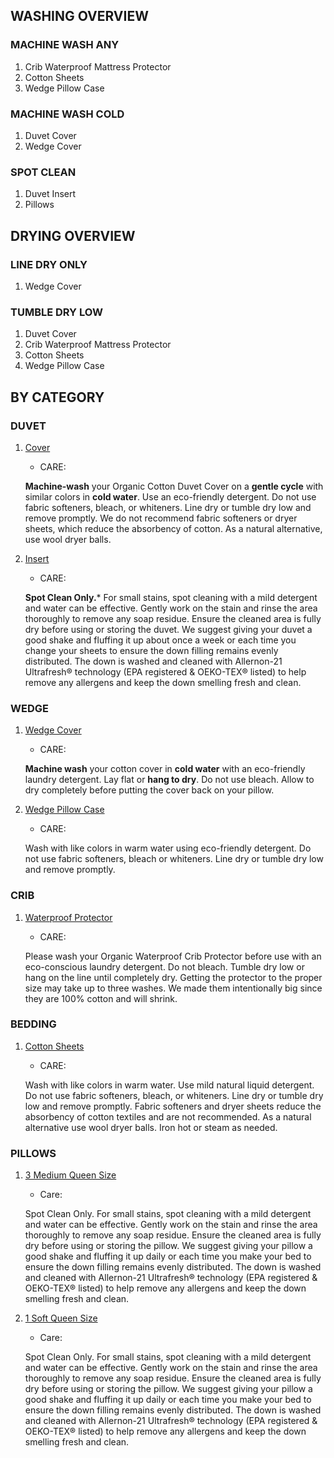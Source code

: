 ## WASHING OVERVIEW

### MACHINE WASH ANY
1. Crib Waterproof Mattress Protector
2. Cotton Sheets
3. Wedge Pillow Case

### MACHINE WASH COLD
1. Duvet Cover
2. Wedge Cover

### SPOT CLEAN
1. Duvet Insert
2. Pillows

## DRYING OVERVIEW
### LINE DRY ONLY
1. Wedge Cover
### TUMBLE DRY LOW
1. Duvet Cover
2. Crib Waterproof Mattress Protector
3. Cotton Sheets
4. Wedge Pillow Case


## BY CATEGORY
### DUVET

1. [Cover](https://www.avocadogreenmattress.com/products/organic-cotton-duvet-cover?_pos=1&_psq=organic+cotton+duve&_ss=e&_v=1.0)
    - CARE:

    **Machine-wash** your Organic Cotton Duvet Cover on a **gentle cycle** with similar colors in **cold water**. Use an eco-friendly detergent. Do not use fabric softeners, bleach, or whiteners. Line dry or tumble dry low and remove promptly. We do not recommend fabric softeners or dryer sheets, which reduce the absorbency of cotton. As a natural alternative, use wool dryer balls.

2. [Insert](https://www.avocadogreenmattress.com/products/best-luxury-down-duvet-insert?_pos=2&_psq=down+d&_ss=e&_v=1.0)
    - CARE:

    **Spot Clean Only.*** For small stains, spot cleaning with a mild detergent and water can be effective. Gently work on the stain and rinse the area thoroughly to remove any soap residue. Ensure the cleaned area is fully dry before using or storing the duvet. We suggest giving your duvet a good shake and fluffing it up about once a week or each time you change your sheets to ensure the down filling remains evenly distributed. The down is washed and cleaned with Allernon-21 Ultrafresh® technology (EPA registered & OEKO-TEX® listed) to help remove any allergens and keep the down smelling fresh and clean.

### WEDGE
1. [Wedge Cover](https://www.avocadogreenmattress.com/products/organic-latex-wedge-pillow?_pos=1&_psq=organiz+latex+w&_ss=e&_v=1.0)
    - CARE:
    
    **Machine wash** your cotton cover in **cold water** with an eco-friendly laundry detergent. Lay flat or **hang to dry**. Do not use bleach. Allow to dry completely before putting the cover back on your pillow.
    
2. [Wedge Pillow Case](https://www.avocadogreenmattress.com/products/organic-wedge-pillowcase?_pos=2&_psq=wedge+pill&_ss=e&_v=1.0)
    - CARE:
    
    Wash with like colors in warm water using eco-friendly detergent. Do not use fabric softeners, bleach or whiteners. Line dry or tumble dry low and remove promptly.
    

### CRIB
1. [Waterproof Protector](https://www.avocadogreenmattress.com/products/crib-waterproof-protector?_pos=1&_psq=organic+crib&_ss=e&_v=1.0)
    - CARE:
    
    Please wash your Organic Waterproof Crib Protector before use with an eco-conscious laundry detergent. Do not bleach. Tumble dry low or hang on the line until completely dry. Getting the protector to the proper size may take up to three washes. We made them intentionally big since they are 100% cotton and will shrink.
    

### BEDDING
1. [Cotton Sheets](https://www.avocadogreenmattress.com/products/affordable-organic-cotton-sheets?_pos=1&_psq=Cotton+sheet&_ss=e&_v=1.0)
    - CARE:
    
    Wash with like colors in warm water. Use mild natural liquid detergent. Do not use fabric softeners, bleach, or whiteners. Line dry or tumble dry low and remove promptly. Fabric softeners and dryer sheets reduce the absorbency of cotton textiles and are not recommended. As a natural alternative use wool dryer balls. Iron hot or steam as needed.
    

### PILLOWS
1. [3 Medium Queen Size](https://www.avocadogreenmattress.com/products/down-pillow?_pos=1&_psq=down+pillw&_ss=e&_v=1.0)
    - Care:
    
    Spot Clean Only. For small stains, spot cleaning with a mild detergent and water can be effective. Gently work on the stain and rinse the area thoroughly to remove any soap residue. Ensure the cleaned area is fully dry before using or storing the pillow. We suggest giving your pillow a good shake and fluffing it up daily or each time you make your bed to ensure the down filling remains evenly distributed. The down is washed and cleaned with Allernon-21 Ultrafresh® technology (EPA registered & OEKO-TEX® listed) to help remove any allergens and keep the down smelling fresh and clean.
    
2. [1 Soft Queen Size](https://www.avocadogreenmattress.com/products/down-pillow?_pos=1&_psq=down+pillw&_ss=e&_v=1.0)
    - Care:
    
    Spot Clean Only. For small stains, spot cleaning with a mild detergent and water can be effective. Gently work on the stain and rinse the area thoroughly to remove any soap residue. Ensure the cleaned area is fully dry before using or storing the pillow. We suggest giving your pillow a good shake and fluffing it up daily or each time you make your bed to ensure the down filling remains evenly distributed. The down is washed and cleaned with Allernon-21 Ultrafresh® technology (EPA registered & OEKO-TEX® listed) to help remove any allergens and keep the down smelling fresh and clean.
    
